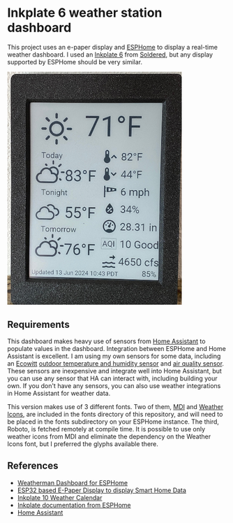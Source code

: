 # Inkplate 6 weather station dashboard

This project uses an e-paper display and [ESPHome](https://esphome.io/index.html)
to display a real-time weather dashboard. I used an
[Inkplate 6](https://soldered.com/product/soldered-inkplate-6-6-e-paper-board)
from [Soldered](https://soldered.com), but any display supported by
ESPHome should be very similar.

<img src="https://github.com/kjordahl/inkplate6-weather-dashboard/blob/main/images/example.jpg" width="400">

## Requirements

This dashboard makes heavy use of sensors from [Home Assistant](https://www.home-assistant.io/)
to populate values in the dashboard. Integration between ESPHome and Home
Assistant is excellent. I am using my own sensors for some data,
including an [Ecowitt](https://www.ecowitt.com)
[outdoor temperature and humidity sensor](https://shop.ecowitt.com/collections/temp-humidity-sensor/products/wh32-outdoor)
and
[air quality sensor](https://shop.ecowitt.com/collections/air-quality-sensor/products/wh41).
These sensors are inexpensive and integrate well into Home Assistant,
but you can use any sensor that HA can interact with, including
building your own. If you don't have any sensors, you can also use
weather integrations in Home Assistant for weather data.

This version makes use of 3 different fonts. Two of them,
[MDI](https://pictogrammers.com/library/mdi/) and
[Weather Icons](https://erikflowers.github.io/weather-icons/), are included in
the fonts directory of this repository, and will need to be placed in
the fonts subdirectory on your ESPHome instance.  The third, Roboto,
is fetched remotely at compile time.  It is possible to use only weather
icons from MDI and eliminate the dependency on the Weather
Icons font, but I preferred the glyphs available there.

## References

- [Weatherman Dashboard for ESPHome](https://github.com/Madelena/esphome-weatherman-dashboard)
- [ESP32 based E-Paper Display to display Smart Home Data](https://github.com/krikk/esp32_E-Paper_Display)
- [Inkplate 10 Weather Calendar](https://github.com/chrisjtwomey/inkplate10-weather-cal)
- [Inkplate documentation from ESPHome](https://esphome.io/components/display/inkplate6.html)
- [Home Assistant](https://www.home-assistant.io)

